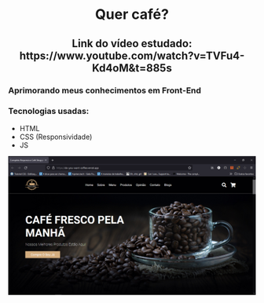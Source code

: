 <h1 align="center">Quer café?</h1>

<h2 align="center">Link do vídeo estudado: https://www.youtube.com/watch?v=TVFu4-Kd4oM&t=885s</h2>

<h3>Aprimorando meus conhecimentos em Front-End</h3>

<h3>Tecnologias usadas:</h3>

- HTML
- CSS (Responsividade)
- JS

![readme](images/readme.png)